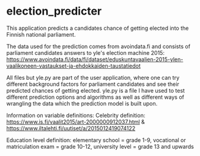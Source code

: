 # election_predicter
This application predicts a candidates chance of getting elected into the Finnish national parliament.

The data used for the prediction comes from avoindata.fi and consists of parliament candidates answers to yle's election machine 2015: https://www.avoindata.fi/data/fi/dataset/eduskuntavaalien-2015-ylen-vaalikoneen-vastaukset-ja-ehdokkaiden-taustatiedot

All files but yle.py are part of the user application, where one can try different background factors for
parliament candidates and see their predicted chances of getting elected. yle.py is a file I have used to
test different prediction options and algorithms as well as different ways of wrangling the data which the
prediction model is built upon. 

Information on variable definitions:
Celebrity definition:
https://www.is.fi/vaalit2015/art-2000000912037.html & https://www.iltalehti.fi/uutiset/a/2015012419074122

Education level definition:
elementary school = grade 1-9, vocational or matriculation exam = grade 10-12, university level = grade 13 and upwards

